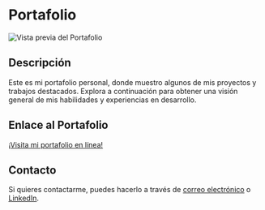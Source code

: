 # Portafolio

![Vista previa del Portafolio](https://github.com/OrozcoOscar/portafolio/assets/88407386/fc25c2f5-8381-443c-b9e2-9a2048a4d1f0)

## Descripción
Este es mi portafolio personal, donde muestro algunos de mis proyectos y trabajos destacados. Explora a continuación para obtener una visión general de mis habilidades y experiencias en desarrollo.

## Enlace al Portafolio
[¡Visita mi portafolio en línea!](https://659186e3b4d60c23f62e60c5--sparkling-hotteok-b4f654.netlify.app/)



## Contacto
Si quieres contactarme, puedes hacerlo a través de [correo electrónico](mailto:oorozcojob@gmail.com) o [LinkedIn](https://www.linkedin.com/in/oscarorozcopacheco/).


